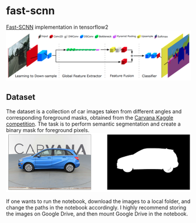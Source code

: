 # fast-scnn
[Fast-SCNN](https://arxiv.org/abs/1902.04502) implementation in tensorflow2\
<img src="img/fast-SCNN_architecture.PNG" width=600>

## Dataset
The dataset is a collection of car images taken from different angles and corresponding foreground masks, obtained from the [Carvana Kaggle competition](https://www.kaggle.com/c/carvana-image-masking-challenge). The task is to perform semantic segmentation and create a binary mask for foreground pixels.\
<img src="img/data_example.png" width="600">

If one wants to run the notebook, download the images to a local folder, and change the paths in the notebook accordingly. I highly recommend storing the images on Google Drive, and then mount Google Drive in the notebook.
